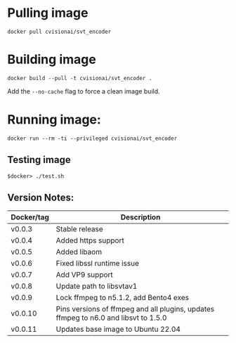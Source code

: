 # Pulling image

```
docker pull cvisionai/svt_encoder
```

# Building image

```
docker build --pull -t cvisionai/svt_encoder .
```

Add the `--no-cache` flag to force a clean image build.

# Running image:

```
docker run --rm -ti --privileged cvisionai/svt_encoder
```

## Testing image

```
$docker> ./test.sh
```

## Version Notes:


| Docker/tag  | Description
------------- |-------------------------------
| v0.0.3      | Stable release
| v0.0.4      | Added https support
| v0.0.5      | Added libaom
| v0.0.6      | Fixed libssl runtime issue
| v0.0.7      | Add VP9 support
| v0.0.8      | Update path to libsvtav1
| v0.0.9      | Lock ffmpeg to n5.1.2, add Bento4 exes
| v0.0.10     | Pins versions of ffmpeg and all plugins, updates ffmpeg to n6.0 and libsvt to 1.5.0
| v0.0.11     | Updates base image to Ubuntu 22.04
